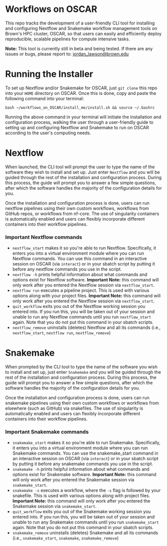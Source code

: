# Workflows on OSCAR

This repo tracks the development of a user-friendly CLI tool for installing and configuring Nextflow and Snakemake workflow management tools on Brown's HPC 
cluster, OSCAR, so that users can easily and efficiently deploy reproducible, scalable pipelines for compute intensive tasks. 

**Note:** This tool is currently still in beta and being tested. If there are any issues or bugs, please report to: [jordan_lawson@brown.edu](mailto:jordan_lawson@brown.edu) 

# Running the Installer

To set up Nextflow and/or Snakemake for OSCAR, just `git clone` this repo into your `HOME` directory on OSCAR. Once this is done, copy and paste the following command into your terminal: 

```bash ~/workflows_on_OSCAR/install_me/install.sh && source ~/.bashrc```

Running the above command in your terminal will initiate the installation and configuration process, walking the user through a user-friendly guide to setting up and configuring Nextflow and Snakemake to run on OSCAR according to the user's computing needs. 

# Nextflow 

When launched, the CLI tool will prompt the user to type the name of the software they wish to install and set up.  Just enter `Nextflow` and you will be guided through the rest of the installation and configuration process. During this process, the guide will prompt you to answer a few simple questions, after which the software handles the majority of the configuration details for you. 

Once the installation and configuration process is done, users can run nextflow pipelines using their own custom workflows, workflows from GitHub repos, 
or workflows from nf-core. The use of singularity containers is automatically enabled and users can flexibly incorporate different containers into their workflow pipelines. 

### Important Nextflow commands

- `nextflow_start` makes it so you're able to run Nextflow. Specifically, it enters you into a virtual environment module where you can run Nextflow commands. You can use this command in an interactive session on OSCAR (via `interact`) or in your sbatch script by putting it before any nextflow commands you use in the script. 
- `nextflow -h` prints helpful information about what commands and options exist for Nextflow software. **Important Note:** this command will only work after you entered the Nextflow session via `nextflow_start`. 
- `nextflow run` executes a pipeline project. This is used with various options along with your project files. **Important Note:** this command will only work after you entered the Nextflow session via `nextflow_start`. 
- `quit_workflow` exits you out of the Nextflow working session you entered into. If you run this, you will be taken out of your session and unable to run any Nextflow commands until you run `nextflow_start` again. Note that you do not put this command in your sbatch scripts.
- `nextflow_remove` uninstalls (deletes) Nextflow and all its commands (i.e., `nextflow_start`, `nextflow run`, `nextflow_remove`) 

# Snakemake

When prompted by the CLI tool to type the name of the software you wish to install and set up, just enter `Snakemake` and you will be guided through the rest of the installation and configuration process. During this process, the guide will prompt you to answer a few simple questions, after which the software handles the majority of the configuration details for you.

Once the installation and configuration process is done, users can run snakemake pipelines using their own custom workflows or workflows from elsewhere (such as GitHub) via snakefiles. The use of singularity is automatically enabled and users can flexibly incorporate different containers into their workflow pipelines. 

### Important Snakemake commands

- `snakemake_start` makes it so you're able to run Snakemake. Specifically, it enters you into a virtual environment module where you can run Snakemake commands. You can use the snakemake_start command in an interactive session on OSCAR (via `interact`) or in your sbatch script by putting it before any snakemake commands you use in the script. 
- `snakemake -h` prints helpful information about what commands and options exist for Snakemake software. **Important Note:** this command will only work after you entered the Snakemake session via `snakemake_start`. 
- `snakemake -s` executes a workflow, where the `-s` flag is followed by your snakefile. This is used with various options along with project files. **Important Note:** this command will only work after you entered the Snakemake session via `snakemake_start`. 
- `quit_workflow` exits you out of the Snakemake working session you entered into. If you run this, you will be taken out of your session and unable to run any Snakemake commands until you run `snakemake_start` again. Note that you do not put this command in your sbatch scripts.
- `snakemake_remove` uninstalls (deletes) Snakemake and all its commands (i.e., `snakemake_start`, `snakemake`, `snakemake_remove`) 
